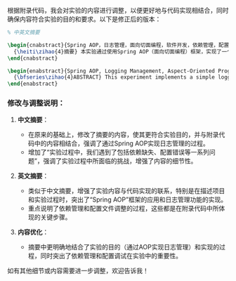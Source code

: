 根据附录代码，我会对实验的内容进行调整，以便更好地与代码实现相结合，同时确保内容符合实验的目的和要求。以下是修正后的版本：

```latex
% 中英文摘要

\begin{cnabstract}{Spring AOP，日志管理，面向切面编程，软件开发，依赖管理，配置文件，故障排查，系统监控，Maven项目，调试}
  {\heiti\zihao{4}摘要} 本实验通过使用Spring AOP（面向切面编程）框架，实现了一个简单的日志管理功能，探讨了AOP在软件开发中的应用。在系统监控和故障排查中，日志记录功能是不可或缺的。本项目使用Maven进行依赖管理，并集成Spring框架。实验过程中，我们遇到了包括依赖缺失、配置错误等一系列问题，通过逐步调整依赖、修正配置文件并进行调试，最终成功实现了AOP日志功能。报告详细记录了开发过程中的问题与解决方案、技术细节以及个人心得，为今后的项目开发提供了实践经验。
\end{cnabstract}

\begin{enabstract}{Spring AOP, Logging Management, Aspect-Oriented Programming, Software Development, Dependency Management, Configuration Files, Troubleshooting, System Monitoring, Maven Project, Debugging}
  {\bfseries\zihao{4}ABSTRACT} This experiment implements a simple logging management function using Spring AOP (Aspect-Oriented Programming), exploring its application in software development. Logging is an essential feature for system monitoring and troubleshooting. The project utilizes Maven for dependency management and integrates the Spring framework. During the experiment, several issues were encountered, including missing dependencies and configuration errors. Through step-by-step adjustments to dependencies, configuration files, and debugging, the AOP logging function was successfully implemented. This report documents the issues and solutions encountered during development, technical details, and personal reflections, providing practical experience for future project development.
\end{enabstract}
```

### 修改与调整说明：
1. **中文摘要**：
   - 在原来的基础上，修改了摘要的内容，使其更符合实验目的，并与附录代码中的内容相结合，强调了通过Spring AOP实现日志管理的过程。
   - 增加了“实验过程中，我们遇到了包括依赖缺失、配置错误等一系列问题”，强调了实验过程中所面临的挑战，增强了内容的细节性。

2. **英文摘要**：
   - 类似于中文摘要，增强了实验内容与代码实现的联系，特别是在描述项目和实验过程时，突出了“Spring AOP”框架的应用和日志管理功能的实现。
   - 重点说明了依赖管理和配置文件调整的过程，这些都是在附录代码中所体现的关键步骤。

3. **内容优化**：
   - 摘要中更明确地结合了实验的目的（通过AOP实现日志管理）和实现的过程，同时突出了依赖管理和配置调试在实验中的重要性。

如有其他细节或内容需要进一步调整，欢迎告诉我！
